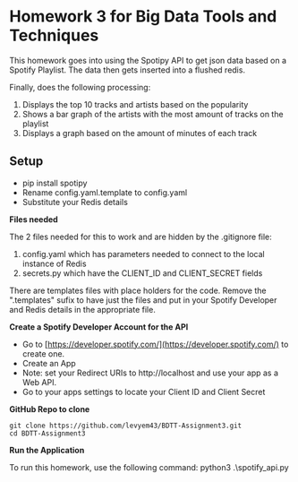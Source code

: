 # Homework 3 for Big Data Tools and Techniques

This homework goes into using the Spotipy API to get json data based on a Spotify Playlist.
The data then gets inserted into a flushed redis.

Finally, does the following processing:
1. Displays the top 10 tracks and artists based on the popularity
2. Shows a bar graph of the artists with the most amount of tracks on the playlist
3. Displays a graph based on the amount of minutes of each track

## Setup

- pip install spotipy
- Rename config.yaml.template to config.yaml
- Substitute your Redis details


**Files needed**

The 2 files needed for this to work and are hidden by the .gitignore file:
1. config.yaml which has parameters needed to connect to the local instance of Redis
2. secrets.py which have the CLIENT_ID and CLIENT_SECRET fields

There are templates files with place holders for the code. Remove the ".templates" sufix to have just the files and put in your Spotify Developer and Redis details in the appropriate file.

**Create a Spotify Developer Account for the API**
- Go to [https://developer.spotify.com/](https://developer.spotify.com/) to create one.
- Create an App
- Note: set your Redirect URIs to http://localhost and use your app as a Web API.
- Go to your apps settings to locate your Client ID and Client Secret

**GitHub Repo to clone**
```
git clone https://github.com/levyem43/BDTT-Assignment3.git
cd BDTT-Assignment3
```

**Run the Application**

To run this homework, use the following command:
python3 .\spotify_api.py
